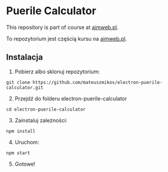 # Puerile Calculator

This repository is part of course at [aimweb.pl](https://aimweb.pl/kurs-electron-pierwsza-aplikacja-okienkowa-z-html-css-i-js).

To repozytorium jest częścią kursu na [aimweb.pl](https://aimweb.pl/kurs-electron-pierwsza-aplikacja-okienkowa-z-html-css-i-js).

## Instalacja

1. Pobierz albo sklonuj repozytorium:

```
git clone https://github.com/mateuszmikos/electron-puerile-calculator.git
```


2. Przejdź do folderu electron-puerile-calculator

```
cd electron-puerile-calculator
```


3. Zainstaluj zależności:

```
npm install
```


4. Uruchom:

```
npm start
```

5. Gotowe!